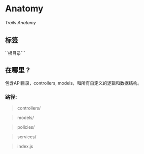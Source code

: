 # Anatomy
###### Trails Anatomy

## 标签
``根目录```

## 在哪里 ?

包含API目录，controllers, models，和所有自定义的逻辑和数据结构。

### 路径:

> controllers/

> models/

> policies/

> services/

> index.js
